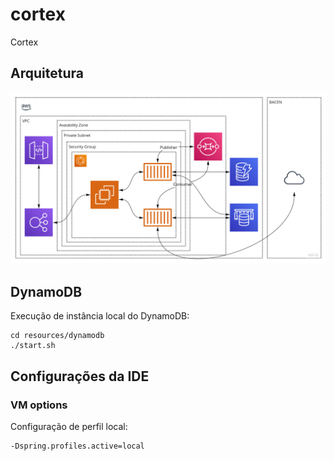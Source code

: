# cortex
Cortex

## Arquitetura

![Arquitetura](./assets/architecture.jpg)

## DynamoDB

Execução de instância local do DynamoDB:

```
cd resources/dynamodb
./start.sh
```

## Configurações da IDE

### VM options

Configuração de perfil local:

```
-Dspring.profiles.active=local
```
